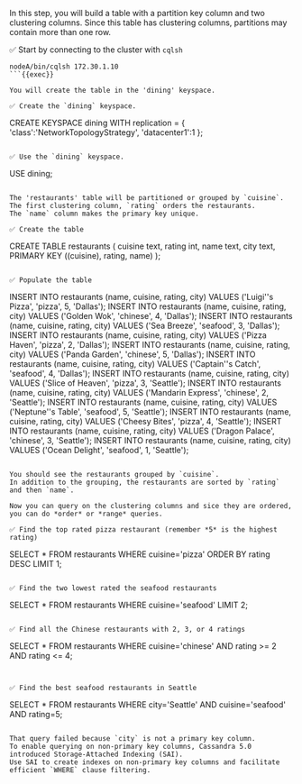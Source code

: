 In this step, you will build a table with a partition key column and two clustering columns.
Since this table has clustering columns, partitions may contain more than one row.

✅ Start by connecting to the cluster with `cqlsh` 
```
nodeA/bin/cqlsh 172.30.1.10
```{{exec}}

You will create the table in the 'dining' keyspace.

✅ Create the `dining` keyspace.
```
CREATE KEYSPACE dining WITH replication = {
  'class':'NetworkTopologyStrategy',
  'datacenter1':1
};
```{{exec}}

✅ Use the `dining` keyspace.
```
USE dining;
```{{exec}}

The 'restaurants' table will be partitioned or grouped by `cuisine`. 
The first clustering column, `rating` orders the restaurants.
The `name` column makes the primary key unique.

✅ Create the table
```
CREATE TABLE restaurants (
  cuisine text,
  rating int,
  name text,
  city text,
  PRIMARY KEY ((cuisine), rating, name)
);
```{{exec}}

✅ Populate the table
```
INSERT INTO restaurants (name, cuisine, rating, city)
  VALUES ('Luigi''s Pizza', 'pizza', 5, 'Dallas');
INSERT INTO restaurants (name, cuisine, rating, city)
  VALUES ('Golden Wok', 'chinese', 4, 'Dallas');
INSERT INTO restaurants (name, cuisine, rating, city)
  VALUES ('Sea Breeze', 'seafood', 3, 'Dallas');
INSERT INTO restaurants (name, cuisine, rating, city)
  VALUES ('Pizza Haven', 'pizza', 2, 'Dallas');
INSERT INTO restaurants (name, cuisine, rating, city)
  VALUES ('Panda Garden', 'chinese', 5, 'Dallas');
INSERT INTO restaurants (name, cuisine, rating, city)
  VALUES ('Captain''s Catch', 'seafood', 4, 'Dallas');
INSERT INTO restaurants (name, cuisine, rating, city)
  VALUES ('Slice of Heaven', 'pizza', 3, 'Seattle');
INSERT INTO restaurants (name, cuisine, rating, city)
  VALUES ('Mandarin Express', 'chinese', 2, 'Seattle');
INSERT INTO restaurants (name, cuisine, rating, city)
  VALUES ('Neptune''s Table', 'seafood', 5, 'Seattle');
INSERT INTO restaurants (name, cuisine, rating, city)
  VALUES ('Cheesy Bites', 'pizza', 4, 'Seattle');
INSERT INTO restaurants (name, cuisine, rating, city)
  VALUES ('Dragon Palace', 'chinese', 3, 'Seattle');
INSERT INTO restaurants (name, cuisine, rating, city)
  VALUES ('Ocean Delight', 'seafood', 1, 'Seattle');
```{{exec}}

You should see the restaurants grouped by `cuisine`.
In addition to the grouping, the restaurants are sorted by `rating` and then `name`.

Now you can query on the clustering columns and sice they are ordered, you can do *order* or *range* queries.

✅ Find the top rated pizza restaurant (remember *5* is the highest rating)
```
SELECT * FROM restaurants WHERE cuisine='pizza' 
  ORDER BY rating DESC LIMIT 1;
```{{exec}}

✅ Find the two lowest rated the seafood restaurants
```
SELECT * FROM restaurants 
  WHERE cuisine='seafood' LIMIT 2;
```{{exec}}

✅ Find all the Chinese restaurants with 2, 3, or 4 ratings
```
SELECT * FROM restaurants 
  WHERE cuisine='chinese'
    AND rating >= 2
    AND rating <= 4;
```{{exec}}


✅ Find the best seafood restaurants in Seattle
```
SELECT * FROM restaurants 
  WHERE city='Seattle' 
    AND cuisine='seafood' 
    AND rating=5;
```{{exec}}

That query failed because `city` is not a primary key column.
To enable querying on non-primary key columns, Cassandra 5.0 introduced Storage-Attached Indexing (SAI). 
Use SAI to create indexes on non-primary key columns and facilitate efficient `WHERE` clause filtering.